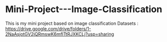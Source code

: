 # Mini-Project---Image-Classification
This is my mini project based on image classification
Datasets : https://drive.google.com/drive/folders/1-2NaAsjotGV2jQRmswK6mfITtRJXKCLj?usp=sharing
